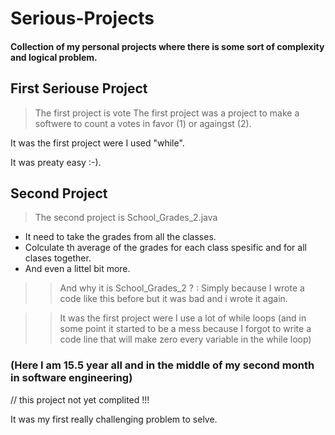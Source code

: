 # Serious-Projects
#### Collection of my personal projects where there is some sort of complexity and logical problem.

## First Seriouse Project
> The first project is vote
The first project was a project to make a softwere to count a votes in favor (1) or againgst (2).

It was the first project were I used "while".

It was preaty easy :-).

## Second Project
> The second project is School_Grades_2.java

* It need to take the grades from all the classes.
* Colculate th average of the grades for each class spesific and for all clases together.
* And even a littel bit more.
>> And why it is School_Grades_2 ? : Simply because I wrote a code like this before but it was bad and i wrote it again.

>> It was the first project were I use a lot of while loops (and in some point it started to be a mess because I forgot to write a code line that will make zero every variable in the while loop)

### (Here I am 15.5 year all and in the middle of my second month in software engineering)


// this project not yet complited !!!

It was my first really challenging problem to selve.
